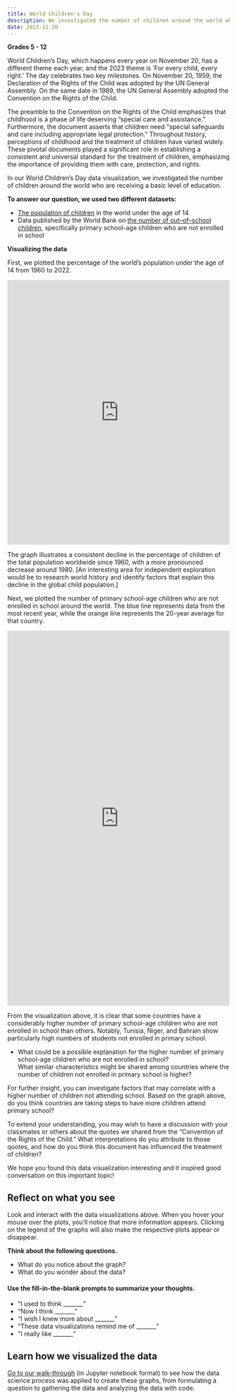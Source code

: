 ```yaml
---
title: World Children's Day
description: We investigated the number of children around the world who are receiving a basic level of education.
date: 2023-11-20
---
```

<p><b>Grades 5 - 12</b></p>
<p>World Children’s Day, which happens every year on November 20, has a different theme each year, and the 2023 theme is ‘For every child, every right.’ The day celebrates two key milestones. On November 20, 1959, the Declaration of the Rights of the Child was adopted by the UN General Assembly. On the same date in 1989, the UN General Assembly adopted the Convention on the Rights of the Child.</p>
<p>The preamble to the Convention on the Rights of the Child emphasizes that childhood is a phase of life deserving “special care and assistance.” Furthermore, the document asserts that children need "special safeguards and care including appropriate legal protection." Throughout history, perceptions of childhood and the treatment of children have varied widely. These pivotal documents played a significant role in establishing a consistent and universal standard for the treatment of children, emphasizing the importance of providing them with care, protection, and rights.</p>
<p>In our World Children’s Day data visualization, we investigated the number of children around the world who are receiving a basic level of education.</p>
<p><strong>To answer our question, we used two different datasets:<br>
</strong></p>
<ul>
<li><a href="https://data.worldbank.org/indicator/SP.POP.0014.TO.ZS" target="_blank" rel="noopener">The population of children</a> in the world under the age of 14</li>
<li>Data published by the World Bank on <a href="https://data.worldbank.org/indicator/SE.PRM.UNER?end=2022&amp;start=2022&amp;view=map" target="_blank" rel="noopener">the number of out–of–school children</a>, specifically primary school-age children who are not enrolled in school</li>
</ul>
<p><strong>Visualizing the data</strong></p>
<p>First, we plotted the percentage of the world’s population under the age of 14 from 1960 to 2022.</p>
<p><iframe loading="lazy" id="igraph" class="post-img-shadow" style="border: none;" src="https://callysto.github.io/data-files/data-viz-of-the-week/world-children's-day/world_population_percentage.html" width="100%" height="600 " scrolling="no" seamless="seamless"></iframe></p>
<p>The graph illustrates a consistent decline in the percentage of children of the total population worldwide since 1960, with a more pronounced decrease around 1980. [An interesting area for independent exploration would be to research world history and identify factors that explain this decline in the global child population.]</p>

<p>Next, we plotted the number of primary school-age children who are not enrolled in school around the world. The blue line represents data from the most recent year, while the orange line represents the 20-year average for that country.</p>
<p><iframe loading="lazy" id="igraph" class="post-img-shadow" style="border: none;" src="https://callysto.github.io/data-files/data-viz-of-the-week/world-children's-day/comparison.html" width="100%" height="850 " scrolling="no" seamless="seamless"></iframe></p>
<p>From the visualization above, it is clear that some countries have a considerably higher number of primary school-age children who are not enrolled in school than others. Notably, Tunisia, Niger, and Bahrain show particularly high numbers of students not enrolled in primary school.</p>
<ul>
<li>What could be a possible explanation for the higher number of primary school-age children who are not enrolled in school?<br>
What similar characteristics might be shared among countries where the number of children not enrolled in primary school is higher?</li>
</ul>
<p>For further insight, you can investigate factors that may correlate with a higher number of children not attending school. Based on the graph above, do you think countries are taking steps to have more children attend primary school?</p>
<p>To extend your understanding, you may wish to have a discussion with your classmates or others about the quotes we shared from the “Convention of the Rights of the Child.” What interpretations do you attribute to those quotes, and how do you think this document has influenced the treatment of children?</p>
<p>We hope you found this data visualization interesting and it inspired good conversation on this important topic!</p>

<h2><b>Reflect on what you see</b></h2>
<p>Look and interact with the data visualizations above. When you hover your mouse over the plots, you’ll notice that more information appears. Clicking on the legend of the graphs will also make the respective plots appear or disappear.</p>
<p><strong>Think about the following questions.</strong></p>
<ul>
<li>What do you notice about the graph?</li>
<li>What do you wonder about the data?</li>
</ul>
<h4><b>Use the fill-in-the-blank prompts to summarize your thoughts.</b></h4>
<ul>
<li aria-level="1">“I used to think _______”</li>
<li aria-level="1">“Now I think _______”</li>
<li aria-level="1">“I wish I knew more about _______”</li>
<li aria-level="1">“These data visualizations remind me of _______”</li>
<li aria-level="1">"I really like _______”</li>
</ul>
<h2>Learn how we visualized the data</h2>
<p><a href="https://bit.ly/dataviz-world-childrens-day" target="_blank" rel="noopener">Go to our walk-through</a> (in Jupyter notebook format) to see how the data science process was applied to create these graphs, from formulating a question to gathering the data and analyzing the data with code.</p>